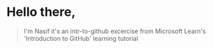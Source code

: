# Hello there,
> I'm Nasif it's an intr-to-github excercise from Microsoft Learn's 'Introduction to GitHub' learning tutorial
